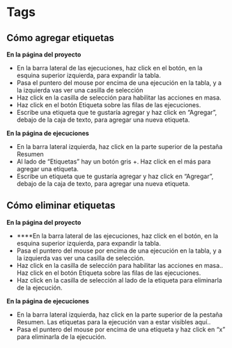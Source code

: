 # Tags

##  Cómo agregar etiquetas <a id="how-to-add-tags"></a>

**En la página del proyecto**

* En la barra lateral de las ejecuciones, haz click en el botón, en la esquina superior izquierda, para expandir la tabla.
* Pasa el puntero del mouse por encima de una ejecución en la tabla, y a la izquierda vas ver una casilla de selección
* Haz click en la casilla de selección para habilitar las acciones en masa.
* Haz click en el botón Etiqueta sobre las filas de las ejecuciones.
* Escribe una etiqueta que te gustaría agregar y haz click en “Agregar”, debajo de la caja de texto, para agregar una nueva etiqueta.

 **En la página de ejecuciones**

* En la barra lateral izquierda, haz click en la parte superior de la pestaña Resumen
* Al lado de “Etiquetas” hay un botón gris +. Haz click en el más para agregar una etiqueta.
* Escribe un etiqueta que te gustaría agregar y haz click en “Agregar”, debajo de la caja de texto, para agregar una nueva etiqueta.

## Cómo eliminar etiquetas <a id="how-to-remove-tags"></a>

**En la página del proyecto**

*  ****En la barra lateral de las ejecuciones, haz click en el botón, en la esquina superior izquierda, para expandir la tabla.
* Pasa el puntero del mouse por encima de una ejecución en la tabla, y a la izquierda vas ver una casilla de selección. 
* Haz click en la casilla de selección para habilitar las acciones en masa.. Haz click en el botón Etiqueta sobre las filas de las ejecuciones.
* Haz click en la casilla de selección al lado de la etiqueta para eliminarla de la ejecución.

**En la página de ejecuciones**

* En la barra lateral izquierda, haz click en la parte superior de la pestaña Resumen. Las etiquetas para la ejecución van a estar visibles aquí.. 
* Pasa el puntero del mouse por encima de una etiqueta y haz click en “x” para eliminarla de la ejecución.

